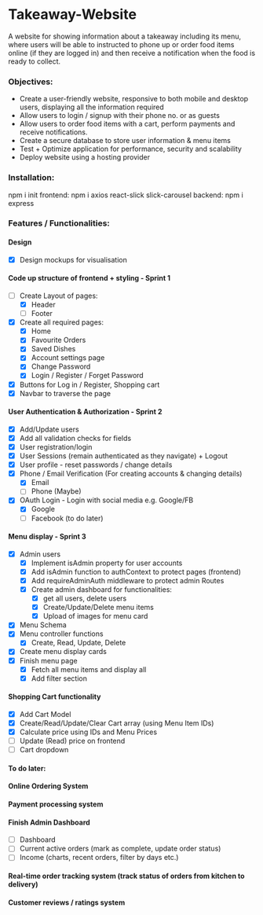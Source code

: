 # Takeaway-Website
A website for showing information about a takeaway including its menu, where users will be able to instructed to phone up or order food items online (if they are logged in) and then receive a notification when the food is ready to collect.

### Objectives:
- Create a user-friendly website, responsive to both mobile and desktop users, displaying all the information required
- Allow users to login / signup with their phone no. or as guests
- Allow users to order food items with a cart, perform payments and receive notifications.
- Create a secure database to store user information & menu items
- Test + Optimize application for performance, security and scalability
- Deploy website using a hosting provider

### Installation:
npm i init
frontend: npm i axios react-slick slick-carousel 
backend: npm i express 

### Features / Functionalities:
#### Design 
- [X] Design mockups for visualisation

#### Code up structure of frontend + styling - Sprint 1
- [ ] Create Layout of pages:
    - [X] Header
    - [ ] Footer
- [X] Create all required pages:
    - [X] Home 
    - [X] Favourite Orders 
    - [X] Saved Dishes
    - [X] Account settings page
    - [X] Change Password
    - [X] Login / Register / Forget Password
- [X] Buttons for Log in / Register, Shopping cart
- [X] Navbar to traverse the page

#### User Authentication & Authorization - Sprint 2
- [X] Add/Update users
- [X] Add all validation checks for fields
- [X] User registration/login
- [X] User Sessions (remain authenticated as they navigate) + Logout
- [X] User profile - reset passwords / change details
- [X] Phone / Email Verification (For creating accounts & changing details)
    - [X] Email
    - [ ] Phone (Maybe)
- [X] OAuth Login - Login with social media e.g. Google/FB
    - [X] Google
    - [ ] Facebook (to do later)

#### Menu display - Sprint 3
- [X] Admin users
    - [X] Implement isAdmin property for user accounts
    - [X] Add isAdmin function to authContext to protect pages (frontend)
    - [X] Add requireAdminAuth middleware to protect admin Routes 
    - [X] Create admin dashboard for functionalities:
        - [X] get all users, delete users
        - [X] Create/Update/Delete menu items
        - [X] Upload of images for menu card
- [X] Menu Schema
- [X] Menu controller functions
    - [X] Create, Read, Update, Delete
- [X] Create menu display cards
- [X] Finish menu page
    - [X] Fetch all menu items and display all
    - [X] Add filter section 

#### Shopping Cart functionality
- [X] Add Cart Model
- [X] Create/Read/Update/Clear Cart array (using Menu Item IDs)
- [X] Calculate price using IDs and Menu Prices
- [ ] Update (Read) price on frontend
- [ ] Cart dropdown

#### To do later:
#### Online Ordering System
#### Payment processing system

#### Finish Admin Dashboard
- [ ] Dashboard
- [ ] Current active orders (mark as complete, update order status)
- [ ] Income (charts, recent orders, filter by days etc.)

#### Real-time order tracking system (track status of orders from kitchen to delivery)


#### Customer reviews / ratings system